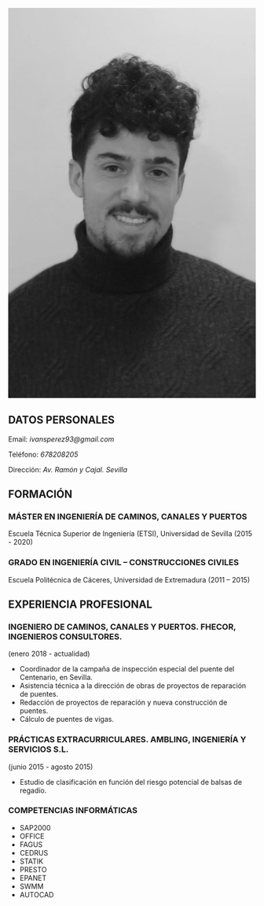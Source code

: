![Esta es mi imagen de CV](./img/imagen.png)

## **DATOS PERSONALES**

Email: _ivansperez93@gmail.com_

Teléfono: _678208205_

Dirección: _Av. Ramón y Cajal. Sevilla_

## **FORMACIÓN**

### MÁSTER EN INGENIERÍA DE CAMINOS, CANALES Y PUERTOS

Escuela Técnica Superior de Ingeniería (ETSI), Universidad de Sevilla
(2015 - 2020)

### GRADO EN INGENIERÍA CIVIL – CONSTRUCCIONES CIVILES

Escuela Politécnica de Cáceres, Universidad de Extremadura
(2011 – 2015)

## **EXPERIENCIA PROFESIONAL**

### INGENIERO DE CAMINOS, CANALES Y PUERTOS. FHECOR, INGENIEROS CONSULTORES.

(enero 2018 - actualidad)

- Coordinador de la campaña de inspección especial del puente del Centenario, en Sevilla.
- Asistencia técnica a la dirección de obras de proyectos de reparación de puentes.
- Redacción de proyectos de reparación y nueva construcción de puentes.
- Cálculo de puentes de vigas.

### PRÁCTICAS EXTRACURRICULARES. AMBLING, INGENIERÍA Y SERVICIOS S.L.

(junio 2015 - agosto 2015)

- Estudio de clasificación en función del riesgo potencial de balsas de regadío.

### **COMPETENCIAS INFORMÁTICAS**

- SAP2000
- OFFICE
- FAGUS
- CEDRUS
- STATIK
- PRESTO
- EPANET
- SWMM
- AUTOCAD
